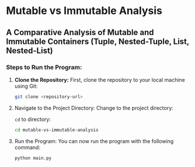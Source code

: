 # Mutable vs Immutable Analysis

## A Comparative Analysis of Mutable and Immutable Containers (Tuple, Nested-Tuple, List, Nested-List)

### Steps to Run the Program:

1. **Clone the Repository:**
   First, clone the repository to your local machine using Git:
   ```bash
   git clone <repository-url>
   ````

2. Navigate to the Project Directory: Change to the project directory:

    `cd` to directory:

   ```bash
   cd mutable-vs-immutable-analysis
   ````

3. Run the Program: You can now run the program with the following command:

   ```bash
   python main.py
   ````
